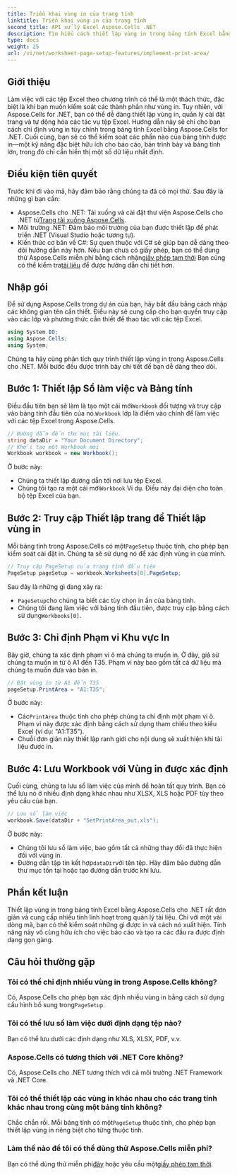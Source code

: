 ```yaml
---
title: Triển khai vùng in của trang tính
linktitle: Triển khai vùng in của trang tính
second_title: API xử lý Excel Aspose.Cells .NET
description: Tìm hiểu cách thiết lập vùng in trong bảng tính Excel bằng Aspose.Cells cho .NET. Hướng dẫn từng bước để kiểm soát các phần được in trong sổ làm việc của bạn.
type: docs
weight: 25
url: /vi/net/worksheet-page-setup-features/implement-print-area/
---
```

## Giới thiệu
Làm việc với các tệp Excel theo chương trình có thể là một thách thức, đặc biệt là khi bạn muốn kiểm soát các thành phần như vùng in. Tuy nhiên, với Aspose.Cells for .NET, bạn có thể dễ dàng thiết lập vùng in, quản lý cài đặt trang và tự động hóa các tác vụ tệp Excel. Hướng dẫn này sẽ chỉ cho bạn cách chỉ định vùng in tùy chỉnh trong bảng tính Excel bằng Aspose.Cells for .NET. Cuối cùng, bạn sẽ có thể kiểm soát các phần nào của bảng tính được in—một kỹ năng đặc biệt hữu ích cho báo cáo, bản trình bày và bảng tính lớn, trong đó chỉ cần hiển thị một số dữ liệu nhất định.
## Điều kiện tiên quyết
Trước khi đi vào mã, hãy đảm bảo rằng chúng ta đã có mọi thứ. Sau đây là những gì bạn cần:
- Aspose.Cells cho .NET: Tải xuống và cài đặt thư viện Aspose.Cells cho .NET từ[Trang tải xuống Aspose.Cells](https://releases.aspose.com/cells/net/).
- Môi trường .NET: Đảm bảo môi trường của bạn được thiết lập để phát triển .NET (Visual Studio hoặc tương tự).
- Kiến thức cơ bản về C#: Sự quen thuộc với C# sẽ giúp bạn dễ dàng theo dõi hướng dẫn này hơn.
 Nếu bạn chưa có giấy phép, bạn có thể dùng thử Aspose.Cells miễn phí bằng cách nhận[giấy phép tạm thời](https://purchase.aspose.com/temporary-license/) Bạn cũng có thể kiểm tra[tài liệu](https://reference.aspose.com/cells/net/) để được hướng dẫn chi tiết hơn.
## Nhập gói
Để sử dụng Aspose.Cells trong dự án của bạn, hãy bắt đầu bằng cách nhập các không gian tên cần thiết. Điều này sẽ cung cấp cho bạn quyền truy cập vào các lớp và phương thức cần thiết để thao tác với các tệp Excel.
```csharp
using System.IO;
using Aspose.Cells;
using System;
```
Chúng ta hãy cùng phân tích quy trình thiết lập vùng in trong Aspose.Cells cho .NET. Mỗi bước đều được trình bày chi tiết để bạn dễ dàng theo dõi.
## Bước 1: Thiết lập Sổ làm việc và Bảng tính
 Điều đầu tiên bạn sẽ làm là tạo một cái mới`Workbook` đối tượng và truy cập vào bảng tính đầu tiên của nó.`Workbook` lớp là điểm vào chính để làm việc với các tệp Excel trong Aspose.Cells.
```csharp
// Đường dẫn đến thư mục tài liệu.
string dataDir = "Your Document Directory";
// Khởi tạo một Workbook mới
Workbook workbook = new Workbook();
```
Ở bước này:
- Chúng ta thiết lập đường dẫn tới nơi lưu tệp Excel.
-  Chúng tôi tạo ra một cái mới`Workbook` Ví dụ. Điều này đại diện cho toàn bộ tệp Excel của bạn.
## Bước 2: Truy cập Thiết lập trang để Thiết lập vùng in
 Mỗi bảng tính trong Aspose.Cells có một`PageSetup` thuộc tính, cho phép bạn kiểm soát cài đặt in. Chúng ta sẽ sử dụng nó để xác định vùng in của mình.
```csharp
// Truy cập PageSetup của trang tính đầu tiên
PageSetup pageSetup = workbook.Worksheets[0].PageSetup;
```
Sau đây là những gì đang xảy ra:
- `PageSetup`cho chúng ta biết các tùy chọn in ấn của bảng tính.
-  Chúng tôi đang làm việc với bảng tính đầu tiên, được truy cập bằng cách sử dụng`Workbooks[0]`.
## Bước 3: Chỉ định Phạm vi Khu vực In
Bây giờ, chúng ta xác định phạm vi ô mà chúng ta muốn in. Ở đây, giả sử chúng ta muốn in từ ô A1 đến T35. Phạm vi này bao gồm tất cả dữ liệu mà chúng ta muốn đưa vào bản in.
```csharp
// Đặt vùng in từ A1 đến T35
pageSetup.PrintArea = "A1:T35";
```
Ở bước này:
-  Các`PrintArea` thuộc tính cho phép chúng ta chỉ định một phạm vi ô. Phạm vi này được xác định bằng cách sử dụng tham chiếu theo kiểu Excel (ví dụ: "A1:T35").
- Chuỗi đơn giản này thiết lập ranh giới cho nội dung sẽ xuất hiện khi tài liệu được in.
## Bước 4: Lưu Workbook với Vùng in được xác định
Cuối cùng, chúng ta lưu sổ làm việc của mình để hoàn tất quy trình. Bạn có thể lưu nó ở nhiều định dạng khác nhau như XLSX, XLS hoặc PDF tùy theo yêu cầu của bạn.
```csharp
// Lưu sổ làm việc
workbook.Save(dataDir + "SetPrintArea_out.xls");
```
Ở bước này:
- Chúng tôi lưu sổ làm việc, bao gồm tất cả những thay đổi đã thực hiện đối với vùng in.
-  Đường dẫn tập tin kết hợp`dataDir`với tên tệp. Hãy đảm bảo đường dẫn thư mục tồn tại hoặc tạo đường dẫn trước khi lưu.
## Phần kết luận
Thiết lập vùng in trong bảng tính Excel bằng Aspose.Cells cho .NET rất đơn giản và cung cấp nhiều tính linh hoạt trong quản lý tài liệu. Chỉ với một vài dòng mã, bạn có thể kiểm soát những gì được in và cách nó xuất hiện. Tính năng này vô cùng hữu ích cho việc báo cáo và tạo ra các đầu ra được định dạng gọn gàng.
## Câu hỏi thường gặp
### Tôi có thể chỉ định nhiều vùng in trong Aspose.Cells không?  
 Có, Aspose.Cells cho phép bạn xác định nhiều vùng in bằng cách sử dụng cấu hình bổ sung trong`PageSetup`.
### Tôi có thể lưu sổ làm việc dưới định dạng tệp nào?  
Bạn có thể lưu dưới các định dạng như XLS, XLSX, PDF, v.v.
### Aspose.Cells có tương thích với .NET Core không?  
Có, Aspose.Cells cho .NET tương thích với cả môi trường .NET Framework và .NET Core.
### Tôi có thể thiết lập các vùng in khác nhau cho các trang tính khác nhau trong cùng một bảng tính không?  
 Chắc chắn rồi. Mỗi bảng tính có một`PageSetup` thuộc tính, cho phép bạn thiết lập vùng in riêng biệt cho từng thuộc tính.
### Làm thế nào để tôi có thể dùng thử Aspose.Cells miễn phí?  
Bạn có thể dùng thử miễn phí[đây](https://releases.aspose.com/) hoặc yêu cầu một[giấy phép tạm thời](https://purchase.aspose.com/temporary-license/).